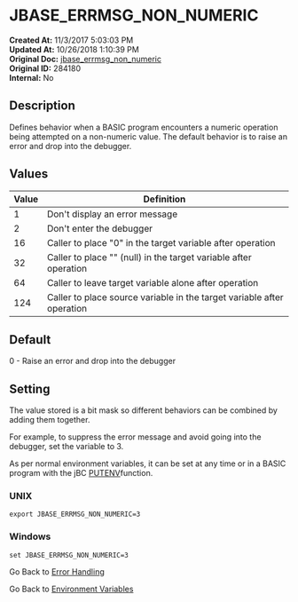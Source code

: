 # JBASE_ERRMSG_NON_NUMERIC

**Created At:** 11/3/2017 5:03:03 PM  
**Updated At:** 10/26/2018 1:10:39 PM  
**Original Doc:** [jbase_errmsg_non_numeric](https://docs.jbase.com/41717-environment-variables/jbase_errmsg_non_numeric)  
**Original ID:** 284180  
**Internal:** No  

## Description

Defines behavior when a BASIC program encounters a numeric operation being attempted on a non-numeric value. The default behavior is to raise an error and drop into the debugger.

## Values

| Value | Definition  |
| --- | --- |
| 1 | Don't display an error message |
| 2 | Don't enter the debugger |
| 16 | Caller to place "0" in the target variable after operation |
| 32 | Caller to place "" (null) in the target variable after operation |
| 64 | Caller to leave target variable alone after operation |
| 124 | Caller to place source variable in the target variable after operation |

## **Default**

0 - Raise an error and drop into the debugger

## Setting

The value stored is a bit mask so different behaviors can be combined by adding them together.

For example, to suppress the error message and avoid going into the debugger, set the variable to 3.

As per normal environment variables, it can be set at any time or in a BASIC program with the jBC [PUTENV](./../../jbase-basic-%28jbc%29/putenv)function.

### UNIX

```
export JBASE_ERRMSG_NON_NUMERIC=3
```

### Windows

```
set JBASE_ERRMSG_NON_NUMERIC=3
```

Go Back to [Error Handling](./../../jbase-basic-%28jbc%29/jbc-error-handling)

Go Back to [Environment Variables](./../README.md)
